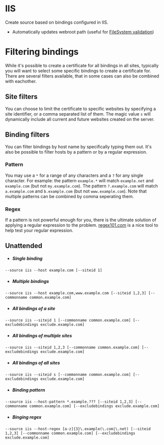 ---
---
# IIS
Create source based on bindings configured in IIS. 
- Automatically updates webroot path (useful for [FileSystem validation](/reference/plugins/validation/http/filesystem))

# Filtering bindings
While it's possible to create a certificate for all bindings in all sites, typically you will want to select some 
specific bindings to create a certificate for. There are several filters available, that in some cases can also be
combined with eachother.

## Site filters
You can choose to limit the certificate to specific websites by specifying a site identifier, or a comma separated list 
of them. The magic value `s` will dynamically include all current and future websites created on the server.

## Binding filters
You can filter bindings by host name by specifically typing them out. It's also be possible to filter hosts by a pattern
or by a regular expression.

### Pattern
You may use a `*` for a range of any characters and a `?` for any single character. For example: the pattern `example.*` 
will match `example.net` and `example.com` (but not `my.example.com`). The pattern `?.example.com` will match 
`a.example.com` and `b.example.com` (but not `www.example.com`). Note that multiple patterns can be combined by 
comma seperating them.

### Regex
If a pattern is not powerful enough for you, there is the ultimate solution of applying a regular expression to the 
problem. [regex101.com](https://regex101.com/) is a nice tool to help test your regular expression.

## Unattended 
- ##### Single binding
`--source iis --host example.com [--siteid 1]`
- ##### Multiple bindings
`--source iis --host example.com,www.example.com [--siteid 1,2,3] [--commonname common.example.com]`
- ##### All bindings of a site
`--source iis --siteid 1 [--commonname common.example.com] [--excludebindings exclude.example.com]`
- ##### All bindings of multiple sites
`--source iis --siteid 1,2,3 [--commonname common.example.com] [--excludebindings exclude.example.com]`
- ##### All bindings of all sites
`--source iis --siteid s [--commonname common.example.com] [--excludebindings exclude.example.com]`
- ##### Binding pattern
`--source iis --host-pattern *.example.??? [--siteid 1,2,3] [--commonname common.example.com] [--excludebindings exclude.example.com]`
- ##### Binging regex
`--source iis --host-regex [a-z]{3}\.example(\.com|\.net) [--siteid 1,2,3] [--commonname common.example.com] [--excludebindings exclude.example.com]`